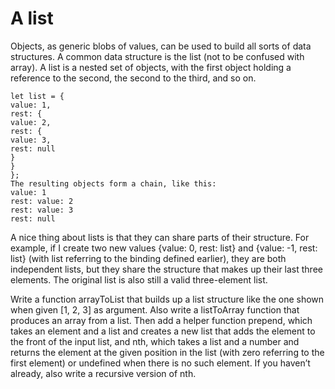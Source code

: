 # A list

Objects, as generic blobs of values, can be used to build all sorts of data structures. A common data structure is the list (not to be confused with array). A
list is a nested set of objects, with the first object holding a reference to the
second, the second to the third, and so on.

```
let list = {
value: 1,
rest: {
value: 2,
rest: {
value: 3,
rest: null
}
}
};
The resulting objects form a chain, like this:
value: 1
rest: value: 2
rest: value: 3
rest: null

```

A nice thing about lists is that they can share parts of their structure. For
example, if I create two new values {value: 0, rest: list} and {value: -1,
rest: list} (with list referring to the binding defined earlier), they are both
independent lists, but they share the structure that makes up their last three
elements. The original list is also still a valid three-element list.

Write a function arrayToList that builds up a list structure like the one
shown when given [1, 2, 3] as argument. Also write a listToArray function
that produces an array from a list. Then add a helper function prepend, which
takes an element and a list and creates a new list that adds the element to the
front of the input list, and nth, which takes a list and a number and returns
the element at the given position in the list (with zero referring to the first
element) or undefined when there is no such element.
If you haven’t already, also write a recursive version of nth.
